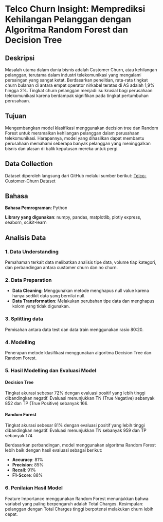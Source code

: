 # Telco Churn Insight: Memprediksi Kehilangan Pelanggan dengan Algoritma Random Forest dan Decision Tree

## Deskripsi
Masalah utama dalam dunia bisnis adalah Customer Churn, atau kehilangan pelanggan, terutama dalam industri telekomunikasi yang mengalami persaingan yang sangat ketat. Berdasarkan penelitian, rata-rata tingkat churn bulanan di antara empat operator nirkabel teratas di AS adalah 1,9% hingga 2%. Tingkat churn pelanggan menjadi isu krusial bagi perusahaan telekomunikasi karena berdampak signifikan pada tingkat pertumbuhan perusahaan.

## Tujuan
Mengembangkan model klasifikasi menggunakan decision tree dan Random Forest untuk meramalkan kehilangan pelanggan dalam perusahaan telekomunikasi. Harapannya, model yang dihasilkan dapat membantu perusahaan memahami seberapa banyak pelanggan yang meninggalkan bisnis dan alasan di balik keputusan mereka untuk pergi.

## Data Collection
Dataset diperoleh langsung dari GitHub melalui sumber berikut: [Telco-Customer-Churn Dataset](https://github.com/arubhasy/dataset/blob/main/Telco-Customer-Churn.csv)

## Bahasa 
**Bahasa Pemrograman**: Python

**Library yang digunakan**: numpy, pandas, matplotlib, plotly express, seaborn, scikit-learn

## Analisis Data
### 1. Data Understanding
Pemahaman terkait data melibatkan analisis tipe data, volume tiap kategori, dan perbandingan antara customer churn dan no churn.

### 2. Data Preparation
- **Data Cleaning**: Menggunakan metode menghapus null value karena hanya sedikit data yang bernilai null.
- **Data Transformation**: Melakukan perubahan tipe data dan menghapus kolom yang tidak digunakan.

### 3. Splitting data
Pemisahan antara data test dan data train menggunakan rasio 80:20.

### 4. Modelling 
Penerapan metode klasifikasi menggunakan algoritma Decision Tree dan Random Forest.

### 5. Hasil Modelling dan Evaluasi Model
#### Decision Tree
Tingkat akurasi sebesar 72% dengan evaluasi positif yang lebih tinggi dibandingkan negatif. Evaluasi menunjukkan TN (True Negative) sebanyak 852 dan TP (True Positive) sebanyak 166.

#### Random Forest
Tingkat akurasi sebesar 81% dengan evaluasi positif yang lebih tinggi dibandingkan negatif. Evaluasi menunjukkan TN sebanyak 959 dan TP sebanyak 174.

Berdasarkan perbandingan, model menggunakan algoritma Random Forest lebih baik dengan hasil evaluasi sebagai berikut:
- **Accuracy**: 81%
- **Precision**: 85%
- **Recall**: 91%
- **F1-Score**: 88%

### 6. Penilaian Hasil Model 
Feature Importance menggunakan Random Forest menunjukkan bahwa variabel yang paling berpengaruh adalah Total Charges. Kesimpulan: pelanggan dengan Total Charges tinggi berpotensi melakukan churn lebih cepat.
